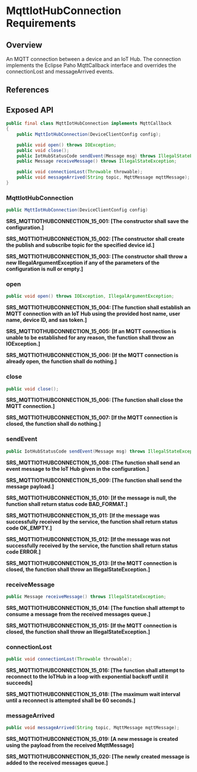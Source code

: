 # MqttIotHubConnection Requirements

## Overview

An MQTT connection between a device and an IoT Hub. The connection implements the Eclipse Paho MqttCallback interface and overrides the connectionLost and messageArrived events.

## References

## Exposed API

```java
public final class MqttIotHubConnection implements MqttCallback
{
    public MqttIotHubConnection(DeviceClientConfig config);

    public void open() throws IOException;
    public void close();
    public IotHubStatusCode sendEvent(Message msg) throws IllegalStateException;
    public Message receiveMessage() throws IllegalStateException;

    public void connectionLost(Throwable throwable);
    public void messageArrived(String topic, MqttMessage mqttMessage);
}
```


### MqttIotHubConnection

```java
public MqttIotHubConnection(DeviceClientConfig config)
```

**SRS_MQTTIOTHUBCONNECTION_15_001: [**The constructor shall save the configuration.**]**

**SRS_MQTTIOTHUBCONNECTION_15_002: [**The constructor shall create the publish and subscribe topic for the specified device id.**]**

**SRS_MQTTIOTHUBCONNECTION_15_003: [**The constructor shall throw a new IllegalArgumentException if any of the parameters of the configuration is null or empty.**]**


### open

```java
public void open() throws IOException, IllegalArgumentException;
```

**SRS_MQTTIOTHUBCONNECTION_15_004: [**The function shall establish an MQTT connection with an IoT Hub using the provided host name, user name, device ID, and sas token.**]**

**SRS_MQTTIOTHUBCONNECTION_15_005: [**If an MQTT connection is unable to be established for any reason, the function shall throw an IOException.**]**

**SRS_MQTTIOTHUBCONNECTION_15_006: [**If the MQTT connection is already open, the function shall do nothing.**]**


### close

```java
public void close();
```

**SRS_MQTTIOTHUBCONNECTION_15_006: [**The function shall close the MQTT connection.**]**

**SRS_MQTTIOTHUBCONNECTION_15_007: [**If the MQTT connection is closed, the function shall do nothing.**]**


### sendEvent

```java
public IotHubStatusCode sendEvent(Message msg) throws IllegalStateException
```

**SRS_MQTTIOTHUBCONNECTION_15_008: [**The function shall send an event message to the IoT Hub given in the configuration.**]**

**SRS_MQTTIOTHUBCONNECTION_15_009: [**The function shall send the message payload.**]**

**SRS_MQTTIOTHUBCONNECTION_15_010: [**If the message is null, the function shall return status code BAD_FORMAT.**]**

**SRS_MQTTIOTHUBCONNECTION_15_011: [**If the message was successfully received by the service, the function shall return status code OK_EMPTY.**]**

**SRS_MQTTIOTHUBCONNECTION_15_012: [**If the message was not successfully received by the service, the function shall return status code ERROR.**]**

**SRS_MQTTIOTHUBCONNECTION_15_013: [**If the MQTT connection is closed, the function shall throw an IllegalStateException.**]**


### receiveMessage

```java
public Message receiveMessage() throws IllegalStateException;
```

**SRS_MQTTIOTHUBCONNECTION_15_014: [**The function shall attempt to consume a message from the received messages queue.**]**

**SRS_MQTTIOTHUBCONNECTION_15_015: [**If the MQTT connection is closed, the function shall throw an IllegalStateException.**]**


### connectionLost

```java
public void connectionLost(Throwable throwable);
```

**SRS_MQTTIOTHUBCONNECTION_15_016: [**The function shall attempt to reconnect to the IoTHub in a loop with exponential backoff until it succeeds**]**

**SRS_MQTTIOTHUBCONNECTION_15_018: [**The maximum wait interval until a reconnect is attempted shall be 60 seconds.**]**


### messageArrived

```java
public void messageArrived(String topic, MqttMessage mqttMessage);
```

**SRS_MQTTIOTHUBCONNECTION_15_019: [**A new message is created using the payload from the received MqttMessage**]**

**SRS_MQTTIOTHUBCONNECTION_15_020: [**The newly created message is added to the received messages queue.**]**